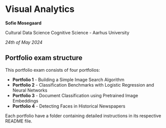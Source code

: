 # Visual Analytics

**Sofie Mosegaard**

Cultural Data Science
Cognitive Science - Aarhus University

*24th of May 2024*

## Portfolio exam structure

This portfolio exam consists of four portfolios: 

- **Portfolio 1** - Building a Simple Image Search Algorithm
- **Portfolio 2** - Classification Benchmarks with Logistic Regression and Neural Networks
- **Portfolio 3** - Document Classification using Pretrained Image Embeddings
- **Portfolio 4** - Detecting Faces in Historical Newspapers

Each portfolio have a folder containing detailed instructions in its respective README file.